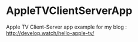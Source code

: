 # AppleTVClientServerApp
Apple TV Client-Server app example for my blog : http://develop.watch/hello-apple-tv/
